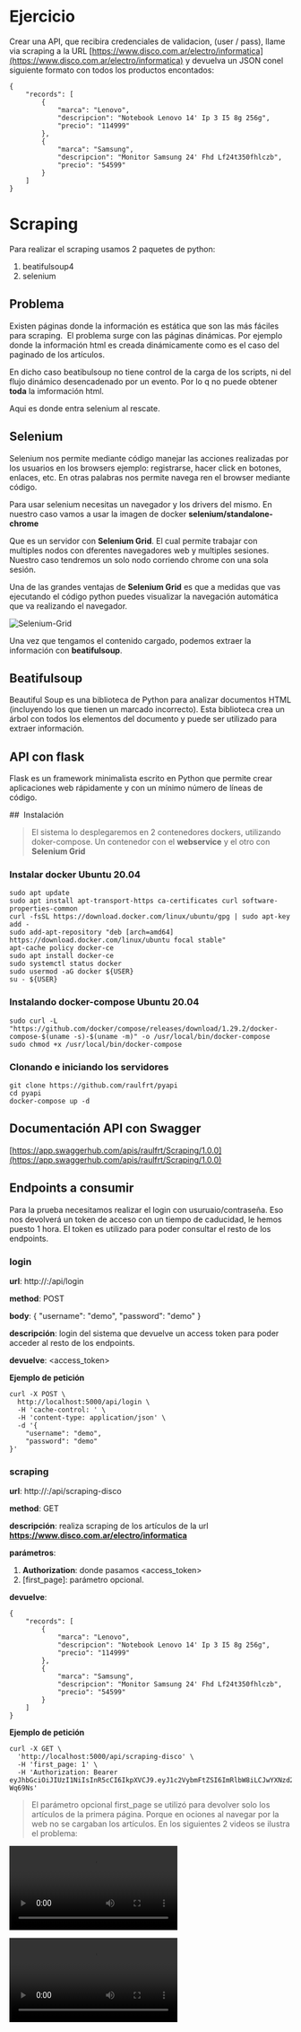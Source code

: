 # Ejercicio

Crear una API, que recibira credenciales de validacion, (user / pass), llame via
scraping a la URL [https://www.disco.com.ar/electro/informatica](https://www.disco.com.ar/electro/informatica) y devuelva un
JSON conel siguiente formato con todos los productos encontados:

```
{
    "records": [
        {
            "marca": "Lenovo",
            "descripcion": "Notebook Lenovo 14' Ip 3 I5 8g 256g",
            "precio": "114999"
        },
        {
            "marca": "Samsung",
            "descripcion": "Monitor Samsung 24' Fhd Lf24t350fhlczb",
            "precio": "54599"
        }
    ]
}
```

# Scraping

Para realizar el scraping usamos 2 paquetes de python:

1.  beatifulsoup4
2.  selenium

## Problema

Existen páginas donde la información es estática que son las más fáciles para scraping. 
El problema surge con las páginas dinámicas. Por ejemplo donde la información
html es creada dinámicamente como es el caso del paginado de los artículos.

En dicho caso beatibulsoup no tiene control de la carga de los scripts, ni del 
flujo dinámico desencadenado por un evento. Por lo q no puede obtener **toda**
la imformación html.

Aqui es donde entra selenium al rescate.

## Selenium

Selenium nos permite mediante código manejar las acciones realizadas por los
usuarios en los browsers ejemplo: registrarse, hacer click en botones, enlaces,
etc. En otras palabras nos permite navega ren el browser mediante código.

Para usar selenium necesitas un navegador y los drivers del mismo.
En nuestro caso vamos a usar la imagen de docker **selenium/standalone-chrome**

Que es un servidor con **Selenium Grid**. El cual permite trabajar con
multiples nodos con dferentes navegadores web y multiples sesiones.
Nuestro caso tendremos un solo nodo corriendo chrome con una sola sesión.

Una de las grandes ventajas de **Selenium Grid** es que a medidas que vas
ejecutando el código python puedes visualizar la navegación automática que va
realizando el navegador.

![Selenium-Grid](./doc/img/selenium-grid-1.gif)

Una vez que tengamos el contenido cargado, podemos extraer la información con
**beatifulsoup**.

## Beatifulsoup

Beautiful Soup es una biblioteca de Python para analizar documentos 
HTML (incluyendo los que tienen un marcado incorrecto). Esta biblioteca 
crea un árbol con todos los elementos del documento y puede ser utilizado 
para extraer información.

## API con flask
Flask es un framework minimalista escrito en Python que permite crear 
aplicaciones web rápidamente y con un mínimo número de líneas de código.

##  Instalación

> El sistema lo desplegaremos en 2 contenedores dockers, utilizando
doker-compose. Un contenedor con el **webservice** y el otro con **Selenium Grid**

### Instalar docker Ubuntu 20.04

```
sudo apt update
sudo apt install apt-transport-https ca-certificates curl software-properties-common
curl -fsSL https://download.docker.com/linux/ubuntu/gpg | sudo apt-key add -
sudo add-apt-repository "deb [arch=amd64] https://download.docker.com/linux/ubuntu focal stable"
apt-cache policy docker-ce
sudo apt install docker-ce
sudo systemctl status docker
sudo usermod -aG docker ${USER}
su - ${USER}
```

### Instalando docker-compose Ubuntu 20.04

```
sudo curl -L "https://github.com/docker/compose/releases/download/1.29.2/docker-compose-$(uname -s)-$(uname -m)" -o /usr/local/bin/docker-compose
sudo chmod +x /usr/local/bin/docker-compose
```

### Clonando e iniciando los servidores

```
git clone https://github.com/raulfrt/pyapi
cd pyapi
docker-compose up -d
```

## Documentación API con Swagger

[https://app.swaggerhub.com/apis/raulfrt/Scraping/1.0.0](https://app.swaggerhub.com/apis/raulfrt/Scraping/1.0.0)

## Endpoints a consumir

Para la prueba necesitamos realizar el login con usuruaio/contraseña. Eso nos
devolverá un token de acceso con un tiempo de caducidad, le hemos puesto 1
hora. El token es utilizado para poder consultar el resto de los endpoints.

### login

**url**: http://<servername>:<port>/api/login

**method**: POST

**body**: {
    "username": "demo",
    "password": "demo"
}

**descripción**: login del sistema que devuelve un access token para poder acceder
al resto de los endpoints.

**devuelve**: <access_token>

**Ejemplo de petición**

```
curl -X POST \
  http://localhost:5000/api/login \
  -H 'cache-control: ' \
  -H 'content-type: application/json' \
  -d '{
	"username": "demo",
	"password": "demo"
}'
```

### scraping

**url**: http://<servername>:<port>/api/scraping-disco

**method**: GET

**descripción**: realiza scraping de los artículos de la url 
**https://www.disco.com.ar/electro/informatica**

**parámetros**:

1.  **Authorization**: donde pasamos <access_token>
2.  [first_page]: parámetro opcional.

**devuelve**:

```
{
    "records": [
        {
            "marca": "Lenovo",
            "descripcion": "Notebook Lenovo 14' Ip 3 I5 8g 256g",
            "precio": "114999"
        },
        {
            "marca": "Samsung",
            "descripcion": "Monitor Samsung 24' Fhd Lf24t350fhlczb",
            "precio": "54599"
        }
    ]
}
``` 

**Ejemplo de petición**

```
curl -X GET \
  'http://localhost:5000/api/scraping-disco' \
  -H 'first_page: 1' \
  -H 'Authorization: Bearer eyJhbGciOiJIUzI1NiIsInR5cCI6IkpXVCJ9.eyJ1c2VybmFtZSI6ImRlbW8iLCJwYXNzd29yZCI6ImRlbW8iLCJleHAiOjE2NjkzOTEyOTN9.Sc0FgUxgfQlXUmID4UGrvGTST7n0s6_AmBbw-Wq69Ns'
```

> El parámetro opcional first_page se utilizó para devolver solo los artículos
de la primera página. Porque en ociones al navegar por la web no se cargaban 
los artículos. En los siguientes 2 videos se ilustra el problema:

![Navegación por usuario](./doc/video/user-navigation.webm)

![Navegación por selenium](./doc/video/selenium-navigation.webm)




